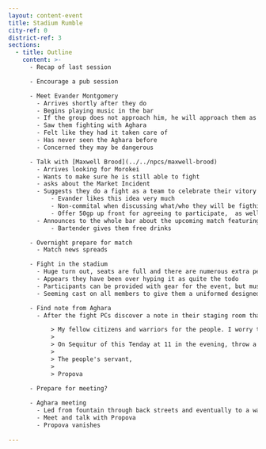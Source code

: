 ```yaml
---
layout: content-event
title: Stadium Rumble
city-ref: 0
district-ref: 3
sections:
  - title: Outline
    content: >-
      - Recap of last session

      - Encourage a pub session

      - Meet Evander Montgomery
        - Arrives shortly after they do
        - Begins playing music in the bar
        - If the group does not approach him, he will approach them as if part of his performance and will "by chance" recognize them
        - Saw them fighting with Aghara
        - Felt like they had it taken care of
        - Has never seen the Aghara before
        - Concerned they may be dangerous

      - Talk with [Maxwell Brood](../../npcs/maxwell-brood)
        - Arrives looking for Morokei
        - Wants to make sure he is still able to fight
        - asks about the Market Incident
        - Suggests they do a fight as a team to celebrate their vitory
            - Evander likes this idea very much
            - Non-commital when discussing what/who they will be figthing, but say that they will be headlining a series of fights throughout the following afternoon
            - Offer 50gp up front for agreeing to participate,  as well as an extra 150gp after the fight if they win or 50gp if they lose (healers are on standby).
        - Announces to the whole bar about the upcoming match featuring the defenders of the market
            - Bartender gives them free drinks

      - Overnight prepare for match
        - Match news spreads

      - Fight in the stadium
        - Huge turn out, seats are full and there are numerous extra people standing
        - Appears they have been over hyping it as quite the todo
        - Participants can be provided with gear for the event, but must give it back afterwards.
        - Seeming cast on all members to give them a uniformed designed look

      - Find note from Aghara
        - After the fight PCs discover a note in their staging room that reads:

            > My fellow citizens and warriors for the people. I worry that we may have gotten off on the wrong foot. I truly want what is best for this city, and from what I have heard, so do you. I would love to meet you and have a better chance to discuss our dreams for the city.
            >
            > On Sequitur of this Tenday at 11 in the evening, throw a gold piece into the Merchant's Fortune Fountain. One of my Aghara agents will meet and escort you to my safehouse where we can discuss how we can save this city together.
            >
            > The people's servant,
            >
            > Propova
      
      - Prepare for meeting?

      - Aghara meeting
        - Led from fountain through back streets and eventually to a warehouse
        - Meet and talk with Propova
        - Propova vanishes
      
---
```

